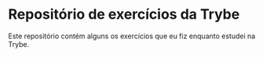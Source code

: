 # Repositório de exercícios da Trybe

Este repositório contém alguns os exercícios que eu fiz enquanto estudei na Trybe. 